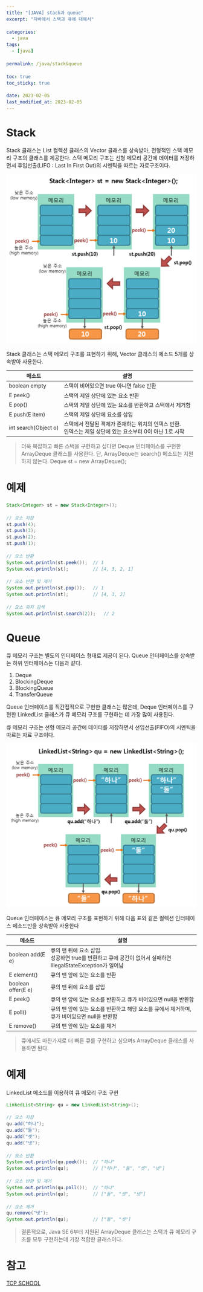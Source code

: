 ```yaml
---
title: "[JAVA] stack과 queue"
excerpt: "자바에서 스택과 큐에 대해서"

categories:
  - java
tags:
  - [java]

permalink: /java/stack&queue

toc: true
toc_sticky: true

date: 2023-02-05
last_modified_at: 2023-02-05
---
```


# Stack

Stack 클래스는 List 컬렉션 클래스의 Vector 클래스를 상속받아, 전형적인 스택 메모리 구조의 클래스를 제공한다. 스택 메모리 구조는 선형 메모리 공간에 데이터를 저장하면서 후입선출(LIFO : Last In First Out)의 시멘틱을 따르는 자료구조이다.

![Alt text](../../assets/images/posts_img/Java/2023-02-05-3.png)

Stack 클래스는 스택 메모리 구조를 표현하기 위해, Vector 클래스의 메소드 5개를 상속받아 사용한다.

|메소드|설명|
|---|---|
|boolean empty|스택이 비어있으면 true 아니면 false 반환|
|E peek()|스택의 제일 상단에 있는 요소 반환|
|E pop()|스택의 제일 상단에 있는 요소를 반환하고 스택에서 제거함|
|E push(E item)|스택의 제일 상단에 요소를 삽입|
|int search(Object o)|스택에서 전달된 객체가 존재하는 위치의 인덱스 반환. <br> 인덱스는 제일 상단에 있는 요소부터 0이 아닌 1로 시작|

> 더욱 복잡하고 빠른 스택을 구현하고 싶다면
> Deque 인터페이스를 구현한 ArrayDeque 클래스를 사용한다.
> 단, ArrayDeque는 search() 메소드는 지원하지 않는다.
> Deque<Integer> st = new ArrayDeque<Integer>();

# 예제

```java
Stack<Integer> st = new Stack<Integer>();

// 요소 저장
st.push(4);
st.push(3);
st.push(2);
st.push(1);

// 요소 반환
System.out.println(st.peek());  // 1
System.out.println(st);         // [4, 3, 2, 1]

// 요소 반환 및 제거
System.out.println(st.pop());   // 1
System.out.println(st);         // [4, 3, 2]

// 요소 위치 검색
System.out.println(st.search(2));   // 2
```

# Queue

큐 메모리 구조는 별도의 인터페이스 형태로 제공이 된다. Queue 인터페이스를 상속받는 하위 인터페이스는 다음과 같다.
 1. Deque<E>
 2. BlockingDeque<E>
 3. BlockingQueue<E>
 4. TransferQueue<E>

Queue 인터페이스를 직간접적으로 구현한 클래스는 많은데, Deque 인터페이스를 구현한 LinkedList 클래스가 큐 메모리 구조를 구현하는 데 가장 많이 사용된다.

큐 메모리 구조는 선형 메모리 공간에 데이터를 저장하면서 선입선출(FIFO)의 시멘틱을 따르는 자료 구조이다.

![Alt text](../../assets/images/posts_img/Java/2023-02-05-4.png)

Queue 인터페이스는 큐 메모리 구조를 표현하기 위해 다음 표와 같은 컬렉션 인터페이스 메소드만을 상속받아 사용한다

|메소드|설명|
|---|---|
|boolean add(E e)|큐의 맨 뒤에 요소 삽입. <br> 성공하면 true를 반환하고 큐에 공간이 없어서 실패하면  IllegalStateException가 일어남|
|E element()|큐의 맨 앞에 있는 요소를 반환|
|boolean offer(E e)|큐의 맨 뒤에 요소를 삽입|
|E peek()|큐의 맨 앞에 있는 요소를 반환하고 큐가 비어있으면 null을 반환함|
|E poll()|큐의 맨 앞에 있는 요소를 반환하고 해당 요소를 큐에서 제거하며, 큐가 비어있으면 null을 반환함|
|E remove()|큐의 맨 앞에 있는 요소를 제거|

> 큐에서도 마찬가지로 더 빠른 큐를 구현하고 싶으며s ArrayDeque 클래스를 사용하면 된다.

# 예제

LinkedList 메소드를 이용하여 큐 메모리 구조 구현

```java
LinkedList<String> qu = new LinkedList<String>();

// 요소 저장
qu.add("하나");
qu.add("둘");
qu.add("셋");
qu.add("넷");

// 요소 반환
System.out.println(qu.peek());  // "하나"
System.out.println(qu);         // ["하나", "둘", "셋", "넷"]

// 요소 반환 및 제거
System.out.println(qu.poll());  // "하나"
System.out.println(qu);         // ["둘", "셋", "넷"]

// 요소 제거
qu.remove("넷");
System.out.println(qu);         // ["둘", "셋"]
```

> 결론적으로, Java SE 6부터 지원된 ArrayDeque 클래스는 스택과 큐 메모리 구조를 모두 구현하는데 가장 적합한 클래스이다.

# 참고

[TCP SCHOOL](http://www.tcpschool.com/java/java_collectionFramework_stackQueue)